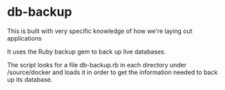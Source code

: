 # db-backup

This is built with very specific knowledge of how we're laying out applications

It uses the Ruby backup gem to back up live databases.

The script looks for a file db-backup.rb in each directory under /source/docker and loads it in order to get the information needed to back up its database.
